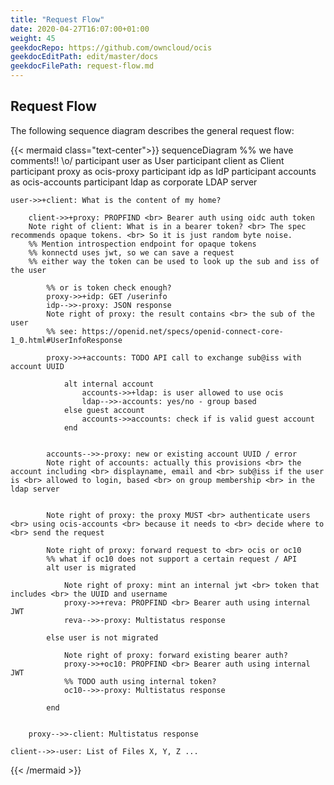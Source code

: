 ```yaml
---
title: "Request Flow"
date: 2020-04-27T16:07:00+01:00
weight: 45
geekdocRepo: https://github.com/owncloud/ocis
geekdocEditPath: edit/master/docs
geekdocFilePath: request-flow.md
---
```



## Request Flow

The following sequence diagram describes the general request flow:

{{< mermaid class="text-center">}}
sequenceDiagram
    %% we have comments!! \o/
    participant user as User
    participant client as Client
    participant proxy as ocis-proxy
    participant idp as IdP
    participant accounts as ocis-accounts
    participant ldap as corporate LDAP server

    user->>+client: What is the content of my home?

        client->>+proxy: PROPFIND <br> Bearer auth using oidc auth token
        Note right of client: What is in a bearer token? <br> The spec recommends opaque tokens. <br> So it is just random byte noise.
        %% Mention introspection endpoint for opaque tokens
        %% konnectd uses jwt, so we can save a request
        %% either way the token can be used to look up the sub and iss of the user

            %% or is token check enough?
            proxy->>+idp: GET /userinfo
            idp-->>-proxy: JSON response
            Note right of proxy: the result contains <br> the sub of the user
            %% see: https://openid.net/specs/openid-connect-core-1_0.html#UserInfoResponse

            proxy->>+accounts: TODO API call to exchange sub@iss with account UUID

                alt internal account
                    accounts->>+ldap: is user allowed to use ocis
                    ldap-->>-accounts: yes/no - group based
                else guest account
                    accounts->>accounts: check if is valid guest account
                end


            accounts-->>-proxy: new or existing account UUID / error
            Note right of accounts: actually this provisions <br> the account including <br> displayname, email and <br> sub@iss if the user is <br> allowed to login, based <br> on group membership <br> in the ldap server


            Note right of proxy: the proxy MUST <br> authenticate users <br> using ocis-accounts <br> because it needs to <br> decide where to <br> send the request

            Note right of proxy: forward request to <br> ocis or oc10
            %% what if oc10 does not support a certain request / API
            alt user is migrated

                Note right of proxy: mint an internal jwt <br> token that includes <br> the UUID and username
                proxy->>+reva: PROPFIND <br> Bearer auth using internal JWT
                reva-->>-proxy: Multistatus response

            else user is not migrated

                Note right of proxy: forward existing bearer auth?
                proxy->>+oc10: PROPFIND <br> Bearer auth using internal JWT
                %% TODO auth using internal token?
                oc10-->>-proxy: Multistatus response

            end


        proxy-->>-client: Multistatus response

    client-->>-user: List of Files X, Y, Z ...
{{< /mermaid >}}